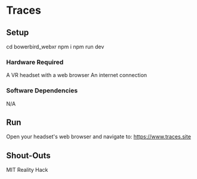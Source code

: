 # Traces

## Setup

cd bowerbird_webxr
npm i
npm run dev

### Hardware Required

A VR headset with a web browser
An internet connection

### Software Dependencies

N/A

## Run

Open your headset's web browser and navigate to:
https://www.traces.site

## Shout-Outs

MIT Reality Hack